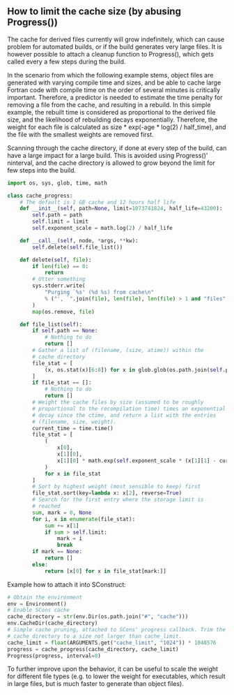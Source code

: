 ## How to limit the cache size (by abusing Progress())

The cache for derived files currently will grow indefinitely, which can cause problem for automated builds, or if the build generates very large files. It is however possible to attach a cleanup function to Progress(), which gets called every a few steps during the build.

In the scenario from which the following example stems, object files are generated with varying compile time and sizes, and be able to cache large Fortran code with compile time on the order of several minutes is critically important. Therefore, a predictor is needed to estimate the time penalty for removing a file from the cache, and resulting in a rebuild. In this simple example, the rebuilt time is considered as proportional to the derived file size, and the likelihood of rebuilding decays exponentially. Therefore, the weight for each file is calculated as size * exp(-age * log(2) / half_time), and the file with the smallest weights are removed first.

Scanning through the cache directory, if done at every step of the build, can have a large impact for a large build. This is avoided using Progress()' ninterval, and the cache directory is allowed to grow beyond the limit for few steps into the build.

```py
import os, sys, glob, time, math

class cache_progress:
    # The default is 1 GB cache and 12 hours half life
    def __init__(self, path=None, limit=1073741824, half_life=43200):
        self.path = path
        self.limit = limit
        self.exponent_scale = math.log(2) / half_life

    def __call__(self, node, *args, **kw):
        self.delete(self.file_list())

    def delete(self, file):
        if len(file) == 0:
            return
        # Utter something
        sys.stderr.write(
            "Purging `%s' (%d %s) from cache\n"
            % ("', `".join(file), len(file), len(file) > 1 and "files" or "file")
        )
        map(os.remove, file)

    def file_list(self):
        if self.path == None:
            # Nothing to do
            return []
        # Gather a list of (filename, (size, atime)) within the
        # cache directory
        file_stat = [
            (x, os.stat(x)[6:8]) for x in glob.glob(os.path.join(self.path, "*", "*"))
        ]
        if file_stat == []:
            # Nothing to do
            return []
        # Weight the cache files by size (assumed to be roughly
        # proportional to the recompilation time) times an exponential
        # decay since the ctime, and return a list with the entries
        # (filename, size, weight).
        current_time = time.time()
        file_stat = [
            (
                x[0],
                x[1][0],
                x[1][0] * math.exp(self.exponent_scale * (x[1][1] - current_time)),
            )
            for x in file_stat
        ]
        # Sort by highest weight (most sensible to keep) first
        file_stat.sort(key=lambda x: x[2], reverse=True)
        # Search for the first entry where the storage limit is
        # reached
        sum, mark = 0, None
        for i, x in enumerate(file_stat):
            sum += x[1]
            if sum > self.limit:
                mark = i
                break
        if mark == None:
            return []
        else:
            return [x[0] for x in file_stat[mark:]]
```
Example how to attach it into SConstruct:


```py
# Obtain the environment
env = Environment()
# Enable SCons cache
cache_directory = str(env.Dir(os.path.join("#", "cache")))
env.CacheDir(cache_directory)
# Simple cache pruning, attached to SCons' progress callback. Trim the
# cache directory to a size not larger than cache_limit.
cache_limit = float(ARGUMENTS.get("cache_limit", "1024")) * 1048576
progress = cache_progress(cache_directory, cache_limit)
Progress(progress, interval=8)
```
To further improve upon the behavior, it can be useful to scale the weight for different file types (e.g. to lower the weight for executables, which result in large files, but is much faster to generate than object files).
